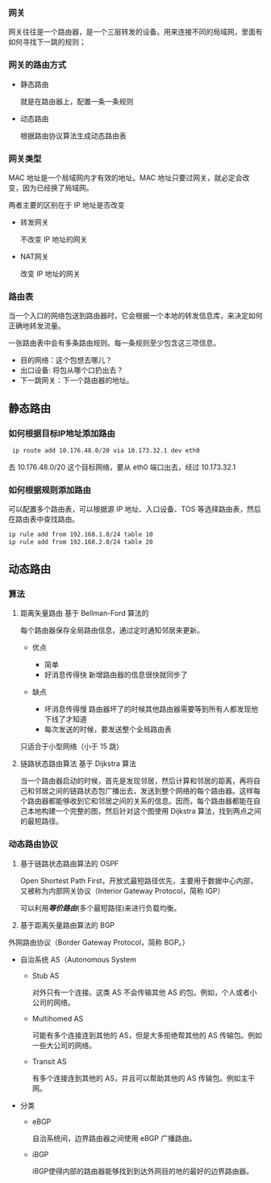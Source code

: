 ### 网关

网关往往是一个路由器，是一个三层转发的设备。用来连接不同的局域网，里面有如何寻找下一跳的规则；

### 网关的路由方式

- 静态路由

  就是在路由器上，配置一条一条规则

- 动态路由

  根据路由协议算法生成动态路由表



### 网关类型

MAC 地址是一个局域网内才有效的地址。MAC 地址只要过网关，就必定会改变，因为已经换了局域网。

两者主要的区别在于 IP 地址是否改变

- 转发网关

  不改变 IP 地址的网关

- NAT网关

  改变 IP 地址的网关



### 路由表

当一个入口的网络包送到路由器时，它会根据一个本地的转发信息库，来决定如何正确地转发流量。

一张路由表中会有多条路由规则。每一条规则至少包含这三项信息。

- 目的网络：这个包想去哪儿？
- 出口设备:  将包从哪个口扔出去？
- 下一跳网关：下一个路由器的地址。



## 静态路由



### 如何根据目标IP地址添加路由

```bash
 ip route add 10.176.48.0/20 via 10.173.32.1 dev eth0
```

去 10.176.48.0/20 这个目标网络，要从 eth0 端口出去，经过 10.173.32.1



### 如何根据规则添加路由

可以配置多个路由表，可以根据源 IP 地址、入口设备、TOS 等选择路由表，然后在路由表中查找路由。

```bash
ip rule add from 192.168.1.0/24 table 10 
ip rule add from 192.168.2.0/24 table 20
```



## 动态路由



### 算法

1. 距离矢量路由 基于 Bellman-Ford 算法的

   每个路由器保存全局路由信息，通过定时通知邻居来更新。

   - 优点
     - 简单
     - 好消息传得快 新增路由器的信息很快就同步了

   - 缺点
     - 坏消息传得慢 路由器坏了的时候其他路由器需要等到所有人都发现他下线了才知道
     - 每次发送的时候，要发送整个全局路由表

   只适合于小型网络（小于 15 跳）

2. 链路状态路由算法 基于 Dijkstra 算法

   当一个路由器启动的时候，首先是发现邻居，然后计算和邻居的距离，再将自己和邻居之间的链路状态包广播出去，发送到整个网络的每个路由器。这样每个路由器都能够收到它和邻居之间的关系的信息。因而，每个路由器都能在自己本地构建一个完整的图，然后针对这个图使用 Dijkstra 算法，找到两点之间的最短路径。



### 动态路由协议

1. 基于链路状态路由算法的 OSPF 

   Open Shortest Path First，开放式最短路径优先，主要用于数据中心内部，又被称为内部网关协议（Interior Gateway Protocol，简称 IGP）

   可以利用***等价路由***(多个最短路径)来进行负载均衡。

2.  基于距离矢量路由算法的 BGP

   外网路由协议（Border Gateway Protocol，简称 BGP。）

   - 自治系统  AS（Autonomous System

     - Stub AS

       对外只有一个连接。这类 AS 不会传输其他 AS 的包。例如，个人或者小公司的网络。

     - Multihomed AS

       可能有多个连接连到其他的 AS，但是大多拒绝帮其他的 AS 传输包。例如一些大公司的网络。

     - Transit AS

       有多个连接连到其他的 AS，并且可以帮助其他的 AS 传输包。例如主干网。

   - 分类

     - eBGP

       自治系统间，边界路由器之间使用 eBGP 广播路由。

     - iBGP

       iBGP使得内部的路由器能够找到到达外网目的地的最好的边界路由器。